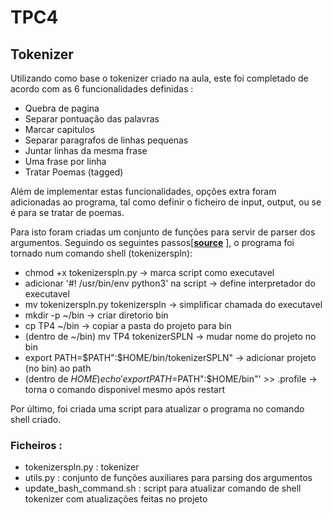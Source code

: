 # **TPC4**


## Tokenizer
Utilizando como base o tokenizer criado na aula, este foi completado de acordo com as 6 funcionalidades definidas : 
  - Quebra de pagina
  - Separar pontuação das palavras
  - Marcar capitulos
  - Separar paragrafos de linhas pequenas
  - Juntar linhas da mesma frase
  - Uma frase por linha
  - Tratar Poemas (tagged)
  
Além de implementar estas funcionalidades, opções extra foram adicionadas ao programa, tal como definir o ficheiro de input, output, ou se é para se tratar de poemas. 

Para isto foram criadas um conjunto de funções para servir de parser dos argumentos. 
Seguindo os seguintes passos[**[source](https://dbader.org/blog/how-to-make-command-line-commands-with-python)**  ], o programa foi tornado num comando shell (tokenizerspln):
  - chmod +x tokenizerspln.py -> marca script como executavel
  - adicionar '#! /usr/bin/env python3' na script -> define interpretador do executavel
  - mv tokenizerspln.py tokenizerspln -> simplificar chamada do executavel
  - mkdir -p ~/bin -> criar diretorio bin
  - cp TP4 ~/bin -> copiar a pasta do projeto para bin
  - (dentro de ~/bin) mv TP4 tokenizerSPLN -> mudar nome do projeto no bin
  - export PATH=$PATH":$HOME/bin/tokenizerSPLN" -> adicionar projeto (no bin) ao path
  - (dentro de $HOME) echo 'export PATH=$PATH":$HOME/bin"' >> .profile -> torna o comando disponivel mesmo após restart


Por último, foi criada uma script para atualizar o programa no comando shell criado.
### Ficheiros :
  - tokenizerspln.py : tokenizer
  - utils.py : conjunto de funções auxiliares para parsing dos argumentos
  - update_bash_command.sh : script para atualizar comando de shell tokenizer com atualizações feitas no projeto

